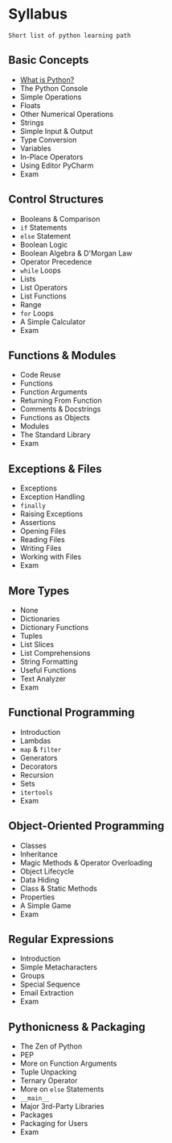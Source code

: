 # Syllabus
    Short list of python learning path
## Basic Concepts
  * [What is Python?](BasicConcepts/course.md)
  * The Python Console
  * Simple Operations
  * Floats
  * Other Numerical Operations
  * Strings
  * Simple Input & Output
  * Type Conversion
  * Variables
  * In-Place Operators
  * Using Editor PyCharm
  * Exam

## Control Structures
  * Booleans & Comparison
  * `if` Statements
  * `else` Statement
  * Boolean Logic
  * Boolean Algebra & D'Morgan Law
  * Operator Precedence
  * `while` Loops
  * Lists
  * List Operators
  * List Functions
  * Range
  * `for` Loops
  * A Simple Calculator
  * Exam

## Functions & Modules
  * Code Reuse
  * Functions
  * Function Arguments
  * Returning From Function
  * Comments & Docstrings
  * Functions as Objects
  * Modules
  * The Standard Library
  * Exam

## Exceptions & Files
  * Exceptions
  * Exception Handling
  * `finally`
  * Raising Exceptions
  * Assertions
  * Opening Files
  * Reading Files
  * Writing Files
  * Working with Files
  * Exam

## More Types
  * None
  * Dictionaries
  * Dictionary Functions
  * Tuples
  * List Slices
  * List Comprehensions
  * String Formatting
  * Useful Functions
  * Text Analyzer
  * Exam

## Functional Programming
  * Introduction
  * Lambdas
  * `map` & `filter`
  * Generators
  * Decorators
  * Recursion
  * Sets  
  * `itertools`
  * Exam

## Object-Oriented Programming
  * Classes
  * Inheritance
  * Magic Methods & Operator Overloading
  * Object Lifecycle
  * Data Hiding
  * Class & Static Methods
  * Properties
  * A Simple Game
  * Exam

## Regular Expressions
  * Introduction
  * Simple Metacharacters
  * Groups
  * Special Sequence
  * Email Extraction
  * Exam

## Pythonicness & Packaging
  * The Zen of Python
  * PEP
  * More on Function Arguments
  * Tuple Unpacking
  * Ternary Operator
  * More on `else` Statements
  * `__main__`
  * Major 3rd-Party Libraries
  * Packages
  * Packaging for Users
  * Exam
